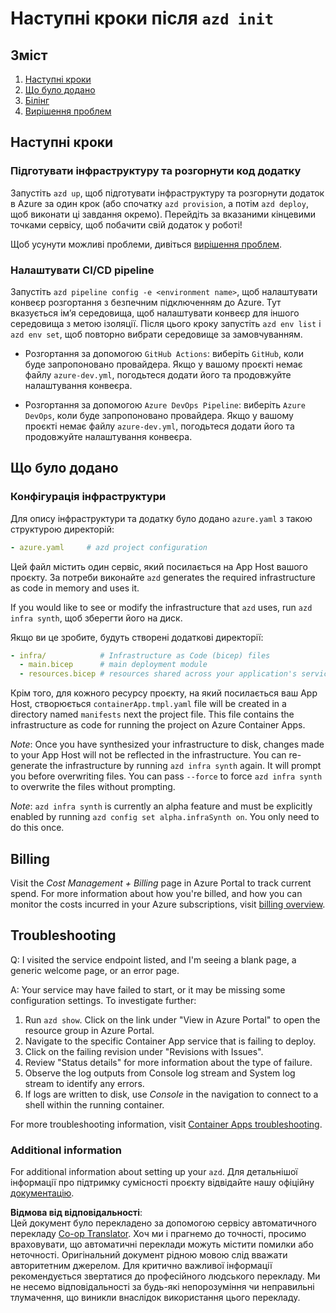 <!--
CO_OP_TRANSLATOR_METADATA:
{
  "original_hash": "be745fda2aef9ee7ea772119fc6cdcf7",
  "translation_date": "2025-06-17T17:06:37+00:00",
  "source_file": "04-PracticalImplementation/samples/csharp/src/next-steps.md",
  "language_code": "uk"
}
-->
# Наступні кроки після `azd init`

## Зміст

1. [Наступні кроки](../../../../../../04-PracticalImplementation/samples/csharp/src)
2. [Що було додано](../../../../../../04-PracticalImplementation/samples/csharp/src)
3. [Білінг](../../../../../../04-PracticalImplementation/samples/csharp/src)
4. [Вирішення проблем](../../../../../../04-PracticalImplementation/samples/csharp/src)

## Наступні кроки

### Підготувати інфраструктуру та розгорнути код додатку

Запустіть `azd up`, щоб підготувати інфраструктуру та розгорнути додаток в Azure за один крок (або спочатку `azd provision`, а потім `azd deploy`, щоб виконати ці завдання окремо). Перейдіть за вказаними кінцевими точками сервісу, щоб побачити свій додаток у роботі!

Щоб усунути можливі проблеми, дивіться [вирішення проблем](../../../../../../04-PracticalImplementation/samples/csharp/src).

### Налаштувати CI/CD pipeline

Запустіть `azd pipeline config -e <environment name>`, щоб налаштувати конвеєр розгортання з безпечним підключенням до Azure. Тут вказується ім’я середовища, щоб налаштувати конвеєр для іншого середовища з метою ізоляції. Після цього кроку запустіть `azd env list` і `azd env set`, щоб повторно вибрати середовище за замовчуванням.

- Розгортання за допомогою `GitHub Actions`: виберіть `GitHub`, коли буде запропоновано провайдера. Якщо у вашому проєкті немає файлу `azure-dev.yml`, погодьтеся додати його та продовжуйте налаштування конвеєра.

- Розгортання за допомогою `Azure DevOps Pipeline`: виберіть `Azure DevOps`, коли буде запропоновано провайдера. Якщо у вашому проєкті немає файлу `azure-dev.yml`, погодьтеся додати його та продовжуйте налаштування конвеєра.

## Що було додано

### Конфігурація інфраструктури

Для опису інфраструктури та додатку було додано `azure.yaml` з такою структурою директорій:

```yaml
- azure.yaml     # azd project configuration
```

Цей файл містить один сервіс, який посилається на App Host вашого проєкту. За потреби виконайте `azd` generates the required infrastructure as code in memory and uses it.

If you would like to see or modify the infrastructure that `azd` uses, run `azd infra synth`, щоб зберегти його на диск.

Якщо ви це зробите, будуть створені додаткові директорії:

```yaml
- infra/            # Infrastructure as Code (bicep) files
  - main.bicep      # main deployment module
  - resources.bicep # resources shared across your application's services
```

Крім того, для кожного ресурсу проєкту, на який посилається ваш App Host, створюється `containerApp.tmpl.yaml` file will be created in a directory named `manifests` next the project file. This file contains the infrastructure as code for running the project on Azure Container Apps.

*Note*: Once you have synthesized your infrastructure to disk, changes made to your App Host will not be reflected in the infrastructure. You can re-generate the infrastructure by running `azd infra synth` again. It will prompt you before overwriting files. You can pass `--force` to force `azd infra synth` to overwrite the files without prompting.

*Note*: `azd infra synth` is currently an alpha feature and must be explicitly enabled by running `azd config set alpha.infraSynth on`. You only need to do this once.

## Billing

Visit the *Cost Management + Billing* page in Azure Portal to track current spend. For more information about how you're billed, and how you can monitor the costs incurred in your Azure subscriptions, visit [billing overview](https://learn.microsoft.com/azure/developer/intro/azure-developer-billing).

## Troubleshooting

Q: I visited the service endpoint listed, and I'm seeing a blank page, a generic welcome page, or an error page.

A: Your service may have failed to start, or it may be missing some configuration settings. To investigate further:

1. Run `azd show`. Click on the link under "View in Azure Portal" to open the resource group in Azure Portal.
2. Navigate to the specific Container App service that is failing to deploy.
3. Click on the failing revision under "Revisions with Issues".
4. Review "Status details" for more information about the type of failure.
5. Observe the log outputs from Console log stream and System log stream to identify any errors.
6. If logs are written to disk, use *Console* in the navigation to connect to a shell within the running container.

For more troubleshooting information, visit [Container Apps troubleshooting](https://learn.microsoft.com/azure/container-apps/troubleshooting). 

### Additional information

For additional information about setting up your `azd`. Для детальнішої інформації про підтримку сумісності проєкту відвідайте нашу офіційну [документацію](https://learn.microsoft.com/azure/developer/azure-developer-cli/make-azd-compatible?pivots=azd-convert).

**Відмова від відповідальності**:  
Цей документ було перекладено за допомогою сервісу автоматичного перекладу [Co-op Translator](https://github.com/Azure/co-op-translator). Хоч ми і прагнемо до точності, просимо враховувати, що автоматичні переклади можуть містити помилки або неточності. Оригінальний документ рідною мовою слід вважати авторитетним джерелом. Для критично важливої інформації рекомендується звертатися до професійного людського перекладу. Ми не несемо відповідальності за будь-які непорозуміння чи неправильні тлумачення, що виникли внаслідок використання цього перекладу.